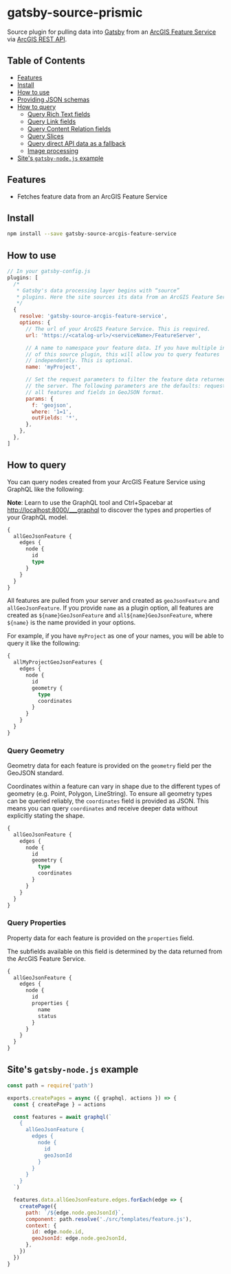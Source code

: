 # gatsby-source-prismic

Source plugin for pulling data into [Gatsby][gatsby] from an [ArcGIS Feature
Service][arcgis-feature-service] via [ArcGIS REST API][arcgis-feature-service-rest-api].

## Table of Contents

- [Features](#features)
- [Install](#install)
- [How to use](#how-to-use)
- [Providing JSON schemas](#providing-json-schemas)
- [How to query](#how-to-query)
  - [Query Rich Text fields](#query-right-text-fields)
  - [Query Link fields](#query-link-fields)
  - [Query Content Relation fields](#query-content-relation-fields)
  - [Query Slices](#query-slices)
  - [Query direct API data as a fallback](#query-direct-api-data-as-a-fallback)
  - [Image processing](#image-processing)
- [Site's `gatsby-node.js` example](#sites-gatsby-nodejs-example)

## Features

- Fetches feature data from an ArcGIS Feature Service

## Install

```sh
npm install --save gatsby-source-arcgis-feature-service
```

## How to use

```js
// In your gatsby-config.js
plugins: [
  /*
   * Gatsby's data processing layer begins with “source”
   * plugins. Here the site sources its data from an ArcGIS Feature Service.
   */
  {
    resolve: 'gatsby-source-arcgis-feature-service',
    options: {
      // The url of your ArcGIS Feature Service. This is required.
      url: 'https://<catalog-url>/<serviceName>/FeatureServer',

      // A name to namespace your feature data. If you have multiple instances
      // of this source plugin, this will allow you to query features
      // independently. This is optional.
      name: 'myProject',

      // Set the request parameters to filter the feature data returned from
      // the server. The following parameters are the defaults: request
      // all features and fields in GeoJSON format.
      params: {
        f: 'geojson',
        where: '1=1',
        outFields: '*',
      },
    },
  },
]
```

## How to query

You can query nodes created from your ArcGIS Feature Service using GraphQL like
the following:

**Note**: Learn to use the GraphQL tool and Ctrl+Spacebar at
<http://localhost:8000/___graphql> to discover the types and properties of your
GraphQL model.

```graphql
{
  allGeoJsonFeature {
    edges {
      node {
        id
        type
      }
    }
  }
}
```

All features are pulled from your server and created as `geoJsonFeature` and
`allGeoJsonFeature`. If you provide `name` as a plugin option, all features are
created as `${name}GeoJsonFeature` and `all${name}GeoJsonFeature`, where
`${name}` is the name provided in your options.

For example, if you have `myProject` as one of your names, you will be able to
query it like the following:

```graphql
{
  allMyProjectGeoJsonFeatures {
    edges {
      node {
        id
        geometry {
          type
          coordinates
        }
      }
    }
  }
}
```

### Query Geometry

Geometry data for each feature is provided on the `geometry` field per the
GeoJSON standard.

Coordinates within a feature can vary in shape due to the different types of
geometry (e.g. Point, Polygon, LineString). To ensure all geometry types can
be queried reliably, the `coordinates` field is provided as JSON. This means
you can query `coordinates` and receive deeper data without explicitly stating
the shape.

```graphql
{
  allGeoJsonFeature {
    edges {
      node {
        id
        geometry {
          type
          coordinates
        }
      }
    }
  }
}
```

### Query Properties

Property data for each feature is provided on the `properties` field.

The subfields available on this field is determined by the data returned from
the ArcGIS Feature Service.

```graphql
{
  allGeoJsonFeature {
    edges {
      node {
        id
        properties {
          name
          status
        }
      }
    }
  }
}
```

## Site's `gatsby-node.js` example

```js
const path = require('path')

exports.createPages = async ({ graphql, actions }) => {
  const { createPage } = actions

  const features = await graphql(`
    {
      allGeoJsonFeature {
        edges {
          node {
            id
            geoJsonId
          }
        }
      }
    }
  `)

  features.data.allGeoJsonFeature.edges.forEach(edge => {
    createPage({
      path: `/${edge.node.geoJsonId}`,
      component: path.resolve('./src/templates/feature.js'),
      context: {
        id: edge.node.id,
        geoJsonId: edge.node.geoJsonId,
      },
    })
  })
}
```

[gatsby]: https://www.gatsbyjs.org/
[arcgis-feature-service]: https://enterprise.arcgis.com/en/server/latest/publish-services/linux/what-is-a-feature-service-.htm
[arcgis-feature-service-rest-api]: https://developers.arcgis.com/rest/services-reference/feature-service.htm
